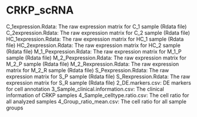# CRKP_scRNA

C_1expression.Rdata: The raw expression matrix for C_1 sample (Rdata file)
C_2expression.Rdata: The raw expression matrix for C_2 sample (Rdata file)
HC_1expression.Rdata: The raw expression matrix for HC_1 sample (Rdata file)
HC_2expression.Rdata: The raw expression matrix for HC_2 sample (Rdata file)
M_1_Pexpression.Rdata: The raw expression matrix for M_1_P sample (Rdata file)
M_2_Pexpression.Rdata: The raw expression matrix for M_2_P sample (Rdata file)
M_2_Rexpression.Rdata: The raw expression matrix for M_2_R sample (Rdata file)
S_Pexpression.Rdata: The raw expression matrix for S_P sample (Rdata file)
S_Rexpression.Rdata: The raw expression matrix for S_R sample (Rdata file)
2_DE.markers.csv: DE markers for cell annotation
3_Sample_clinical.information.csv: The clinical information of CRKP samples
4_Sample_celltype.ratio.csv: The cell ratio for all analyzed samples
4_Group_ratio_mean.csv: The cell ratio for all sample groups
